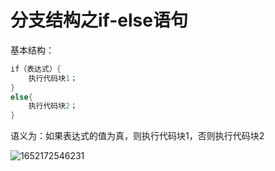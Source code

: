 # 分支结构之if-else语句

基本结构：

```c
if（表达式）{
	执行代码块1；
}
else{
	执行代码块2；
}
```

语义为：如果表达式的值为真，则执行代码块1，否则执行代码块2 

![1652172546231](https://gitee.com/Enteral/images/raw/master/https://gitee.com/enteral/images/1652172546231.png)

